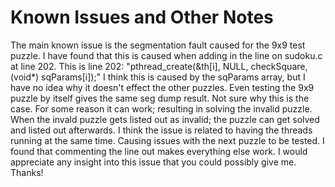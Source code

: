 # Known Issues and Other Notes

The main known issue is the segmentation fault caused for the 9x9 test puzzle.
I have found that this is caused when adding in the line on sudoku.c at line 202.
This is line 202:
"pthread_create(&th[i], NULL, checkSquare, (void*) sqParams[i]);"
I think this is caused by the sqParams array, but I have no idea why it doesn't effect the other puzzles.
Even testing the 9x9 puzzle by itself gives the same seg dump result.
Not sure why this is the case.
For some reason it can work; resulting in solving the invalid puzzle.
When the invald puzzle gets listed out as invalid; the puzzle can get solved and listed out afterwards.
I think the issue is related to having the threads running at the same time. Causing issues with the next puzzle to be tested.
I found that commenting the line out makes everything else work.
I would appreciate any insight into this issue that you could possibly give me.
Thanks!